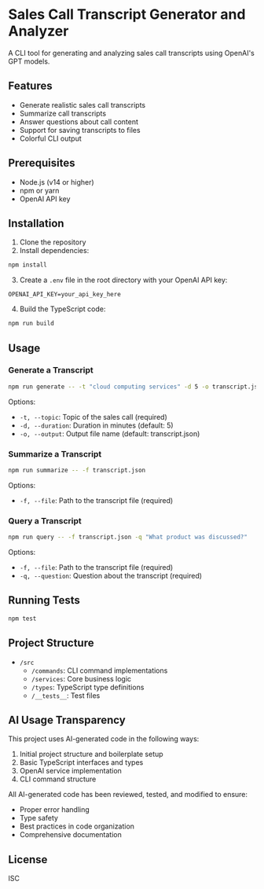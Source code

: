 # Sales Call Transcript Generator and Analyzer

A CLI tool for generating and analyzing sales call transcripts using OpenAI's GPT models.

## Features

- Generate realistic sales call transcripts
- Summarize call transcripts
- Answer questions about call content
- Support for saving transcripts to files
- Colorful CLI output

## Prerequisites

- Node.js (v14 or higher)
- npm or yarn
- OpenAI API key

## Installation

1. Clone the repository
2. Install dependencies:
```bash
npm install
```
3. Create a `.env` file in the root directory with your OpenAI API key:
```
OPENAI_API_KEY=your_api_key_here
```
4. Build the TypeScript code:
```bash
npm run build
```

## Usage

### Generate a Transcript

```bash
npm run generate -- -t "cloud computing services" -d 5 -o transcript.json
```

Options:
- `-t, --topic`: Topic of the sales call (required)
- `-d, --duration`: Duration in minutes (default: 5)
- `-o, --output`: Output file name (default: transcript.json)

### Summarize a Transcript

```bash
npm run summarize -- -f transcript.json
```

Options:
- `-f, --file`: Path to the transcript file (required)

### Query a Transcript

```bash
npm run query -- -f transcript.json -q "What product was discussed?"
```

Options:
- `-f, --file`: Path to the transcript file (required)
- `-q, --question`: Question about the transcript (required)

## Running Tests

```bash
npm test
```

## Project Structure

- `/src`
  - `/commands`: CLI command implementations
  - `/services`: Core business logic
  - `/types`: TypeScript type definitions
  - `/__tests__`: Test files

## AI Usage Transparency

This project uses AI-generated code in the following ways:

1. Initial project structure and boilerplate setup
2. Basic TypeScript interfaces and types
3. OpenAI service implementation
4. CLI command structure

All AI-generated code has been reviewed, tested, and modified to ensure:
- Proper error handling
- Type safety
- Best practices in code organization
- Comprehensive documentation

## License

ISC
